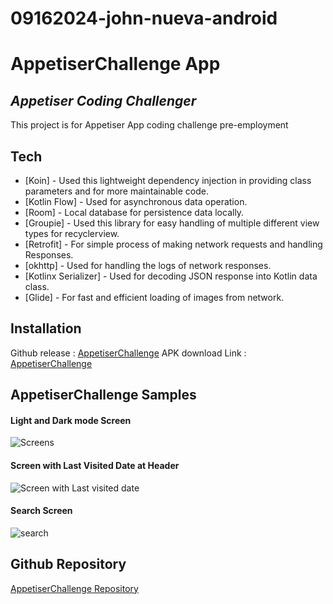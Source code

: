 # 09162024-john-nueva-android

# AppetiserChallenge App
## _Appetiser Coding Challenger_

This project is for Appetiser App coding challenge pre-employment

## Tech

- [Koin] - Used this lightweight dependency injection in providing class parameters and for more maintainable code.
- [Kotlin Flow] - Used for asynchronous data operation.
- [Room] - Local database for persistence data locally.
- [Groupie] - Used this library for easy handling of multiple different view types for recyclerview.
- [Retrofit] - For simple process of making network requests and handling Responses.
- [okhttp] - Used for handling the logs of network responses.
- [Kotlinx Serializer] - Used for decoding JSON response into Kotlin data class.
- [Glide] - For fast and efficient loading of images from network.

## Installation

Github release : [AppetiserChallenge](https://github.com/VSIONWORKS/AppetiserChallenge/releases/tag/v1.0)
APK download Link : [AppetiserChallenge](https://drive.google.com/file/d/1dabmURvo51yto5JFNgzi1kGQ14YvGTev/view?usp=sharing)


## AppetiserChallenge Samples


#### Light and Dark mode Screen

![Screens](https://github.com/user-attachments/assets/7fa05f16-f0b0-4635-8f80-3bae6e0a37e3)

#### Screen with Last Visited Date at Header

![Screen with Last visited date](https://github.com/user-attachments/assets/0edf5743-a2b2-46fe-b01b-52ee514f89f2)

#### Search Screen

![search](https://github.com/user-attachments/assets/ccc7730d-1d65-4baf-a18c-003bf44360d6)

## Github Repository

[AppetiserChallenge Repository](https://github.com/VSIONWORKS/AppetiserChallenge)
